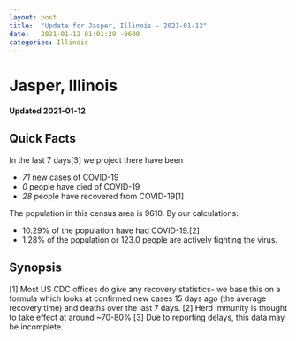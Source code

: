 ```yaml
---
layout: post
title:  "Update for Jasper, Illinois - 2021-01-12"
date:   2021-01-12 01:01:29 -0600
categories: Illinois
---
```


# Jasper, Illinois
#### Updated 2021-01-12

## Quick Facts

In the last 7 days[3] we project there have been
- *71* new cases of COVID-19
- *0* people have died of COVID-19
- *28* people have recovered from COVID-19[1]

The population in this census area is 9610. By our calculations:
- 10.29% of the population have had COVID-19.[2]
- 1.28% of the population or 123.0 people are actively fighting the virus.

## Synopsis




[1] Most US CDC offices do give any recovery statistics- we base this on a formula which looks at confirmed new cases
15 days ago (the average recovery time) and deaths over the last 7 days.
[2] Herd Immunity is thought to take effect at around ~70-80%
[3] Due to reporting delays, this data may be incomplete. 
    